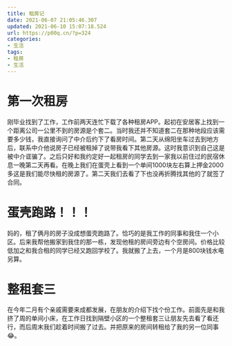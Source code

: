 ```yaml
---
title: 租房记
date: 2021-06-07 21:05:46.307
updated: 2021-06-10 15:07:18.524
url: https://p00q.cn/?p=324
categories: 
- 生活
tags: 
- 租房
- 生活
---
```


# 第一次租房

刚毕业找到了工作，工作前两天连忙下载了各种租房APP。起初在安居客上找到一个距离公司一公里不到的房源是个套二。当时我还并不知道套二在那种地段应该需要多少钱，我直接询问了中介后约下了看房时间。第二天从绵阳坐车过去到地方后，联系中介他说房子已经被租掉了说带我看下其他房源。这时我意识到自己这是被中介诓骗了。之后只好和我约定好一起租房的同学去到一家我以前住过的民宿休息一晚第二天再看。在晚上我们在蛋壳上看到一个单间1000块左右算上押金2000多这是我们能尽快租的房源了。第二天我们去看了下也没再折腾找其他的了就签了合同。

# 蛋壳跑路！！！

妈的，租了俩月的房子没成想蛋壳跑路了。恰巧的是我工作的同事和我住一个小区。后来我帮他搬家到我住的那一栋，发现他租的房间旁边有个空房间。价格比较低加之和我合租的同学已经又跑回学校了。我就搬了上去，一个月是800块钱水电另算。

# 整租套三

在今年二月有个亲戚需要来成都发展，在朋友的介绍下找个份工作。前面先是和我挤了周的单间小床，在工作日找到隔壁小区的一个整租套三让朋友先去看了看还行，而后周末我们趁着时间搬了过去。并把原来的房间转租给了我的另一位同事😂。